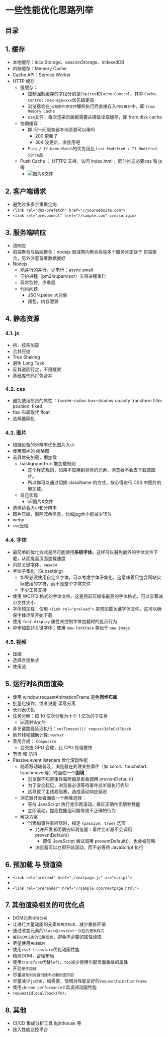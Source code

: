 
# 一些性能优化思路列举



## 目录
<!-- toc -->
 ## 1. 缓存 

- 本地缓存：localStorage、sessionStorage、indexedDB
- 内存缓存：Memory Cache
- Cache API：Service Worker
- HTTP 缓存
	- 强缓存：
		-  控制强制缓存的字段分别是`Expires`和`Cache-Control`，其中 `Cache-Control：max-age=xxx`优先级更高
		- 浏览器会在`js和图片等文件`解析执行后直接存入`内存缓存`中，即 `from Memory Cache`
		- css文件：每次渲染页面都需要从硬盘读取缓存，即 from disk cache
	- 协商缓存：
		- 即 问一问服务器本地资源可以用吗
			- 200 更新了
			- 304 没更新，直接用吧
		- `Etag / If-None-Match`的优先级比 `Last-Modified / If-Modified-Since`高
	- Push Cache ： HTTP2 支持，访问 index.html ，同时推送必要css 和 js 等
		- ![图片&文件](./files/20241025-15.png)

## 2. 客户端请求

- 避免过多多余重重定向
- `<link rel="dns-prefetch" href="//yourwebsite.com">`
- `<link rel="preconnect" href="//sample.com" crossorigin>`

## 3. 服务端响应

- 流响应
- 前端聚合与后端聚合：nodejs 局域网内聚合后端多个服务肯定快于 前端聚合，另外注意首屏数据就好
- Nodejs
	- 能并行的并行，少串行：async await 
	- 守护进程（pm2/supervisor）又将进程重启
	- 异常监控，少重启
	- 代码问题
		- JSON.parse 大对象
		- 闭包，内存泄漏

## 4. 静态资源

### 4.1. js  

- 拆、按需加载  
- 合并压缩  
- Tree Shaking  
- 避免 Long Task  
- 反其道而行之，不用框架  
- 基础库代码打包合并  
### 4.2. css  

- 避免使用昂贵的属性 ：border-radius box-shadow opacity transform filter position: fixed  
- flex 布局取代 float  
- 选择器简化  

### 4.3. 图片

- 根据设备的分辨率优化图片大小  
- 使用图片的 缩略图  
- 首屏优先加载，懒加载
	- background-url  懒加载规则
		- 这个样式规则，如果不应用到具体的元素，浏览器不会去下载该图片。
		- 所以你可以通过切换 className 的方式，放心得进行 CSS 中图片的懒加载。
	- 自己实现
		- ![图片&文件](./files/20241025-16.png)
- 选择适合大小和分辨率
- 图片压缩，删除冗余信息，比如jpg大小能减少15%
- webp
- `svg`压缩

### 4.4. 字体

- 最简单的优化方式是尽可能使用**系统字体**。这样可以避免额外的字体文件下载，从而提高页面加载速度
- 内联关键字体，`base64`
- 字体子集化（Subsetting）
	- 如果必须使用自定义字体，可以考虑字体子集化。这意味着只包含网站实际使用的字符，而不是整个字体文件
	- 不少工具支持
- 使用 WOFF2 格式的字体文件。这是目前压缩率最高的字体格式，可以显著减小文件大小
- 字体预加载：使用 `<link rel="preload">` 来预加载关键字体文件，这可以确保字体尽早开始下载
- 使用 `font-display` 属性来控制字体加载时的显示行为
- 异步加载非关键字体：使用 `new FontFace` 类似于 `new Image`

### 4.5. 视频

- 压缩
- 选择合适格式
- 使用流

## 5. 运行时&页面渲染

- 使用 window.requestAnimationFrame 避免**同步布局**
- 批量化操作，或者说是 读写分离
- 长列表优化
- 任务分解：把 10 亿次分散为十个 1 亿次的子任务
	- ![图片&文件](./files/20241025-17.png)
- 非关键路径延迟执行：`setTimeout()/ requestIdleCallback`
- 新开线程辅助计算: `worker`
- 善用合成： `Composite`
	- 会交由 GPU 合成，比 CPU 处理要快
- 节流 和 防抖
- Passive event listeners 优化滚动性能
	- 随着移动端普及，浏览器在处理某些事件（如 scroll、touchstart、touchmove 等）时面临一个**困境**：
		- 浏览器不知道事件监听器是否会调用 preventDefault()
		- 为了安全起见，浏览器必须等待事件监听器执行完毕
		- 这导致了主线程阻塞，造成滚动响应延迟
	- 浏览器开发者面临一个两难选择：
		- 等待 JavaScript 执行完毕再滚动，保证正确性但牺牲性能
		- 立即滚动，提高性能但可能导致不正确的行为
	- 解决方案：
		- 当添加事件监听器时，指定 `{passive: true}` 选项
			- 允许开发者明确告知浏览器：事件监听器不会调用 preventDefault()
				- 即使 JavaScript 尝试调用 preventDefault()，也会被忽略
			- 浏览器可以立即开始滚动，而不必等待 JavaScript 执行

## 6. 预加载 与 预渲染

- `<link rel="preload" href="./nextpage.js" as="script">`
- `<link rel="preload" as="video" href="/static/sample.mp4">
- `<link rel="prerender" href="//sample.com/nextpage.html">`

## 7. 其他渲染相关的可优化点

- DOM元素`读写分离`
- 让进行大量动画的元素`脱离文档流，`减少重排开销
- 通过改变元素的`class或csstext一次性的更改样式`
- `缓存DOM元素的位置信息`，避免不必要的属性读取
- 尽量使用`离线DOM`
- 使用`css3 transform`优化动画性能
- 精简DOM，合理布局
- 使用`transform`代替`left`、`top`减少使用引起页面重排的属性
- 开启`硬件加速`
- 尽量`避免浏览器创建不必要的图形层`
- 尽量减少`js动画`，如需要，使用对性能友好的`requestAnimationFrame`
- 使用`chrome performance工`具调试动画性能
- `requestIdleCallback(fn);`

## 8. 其他

- CI/CD 集成分析工具 lighthouse 等
- 接入性能监控平台
